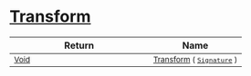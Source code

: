 # [Transform](./FillPenUpDurations-100663741.md)



| Return | Name | 
| --- | --- | 
| <sub>[Void](https://docs.microsoft.com/en-us/dotnet/api/System.Void)</sub><img width=200/>| <sub>[Transform](./FillPenUpDurations-100663741.md) ( [`Signature`](./../../../../Signature.md) )</sub>| <br>


